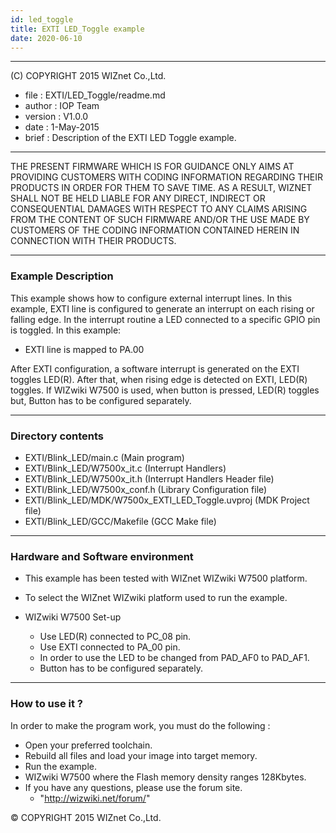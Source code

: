 ```yaml
---
id: led_toggle
title: EXTI LED_Toggle example
date: 2020-06-10
--- 
```


******************************************************************************
(C) COPYRIGHT 2015 WIZnet Co.,Ltd.

  * file    : EXTI/LED_Toggle/readme.md
  * author  : IOP Team
  * version : V1.0.0
  * date    : 1-May-2015
  * brief   : Description of the EXTI LED Toggle example.
******************************************************************************
THE PRESENT FIRMWARE WHICH IS FOR GUIDANCE ONLY AIMS AT PROVIDING CUSTOMERS WITH CODING INFORMATION REGARDING THEIR PRODUCTS IN ORDER FOR THEM TO SAVE TIME. AS A RESULT, WIZNET SHALL NOT BE HELD LIABLE FOR ANY DIRECT, INDIRECT OR CONSEQUENTIAL DAMAGES WITH RESPECT TO ANY CLAIMS ARISING FROM THE CONTENT OF SUCH FIRMWARE AND/OR THE USE MADE BY CUSTOMERS OF THE CODING INFORMATION CONTAINED HEREIN IN CONNECTION WITH THEIR PRODUCTS.
******************************************************************************

### Example Description

This example shows how to configure external interrupt lines.
In this example, EXTI line is configured to generate an interrupt on each rising or falling edge. In the interrupt routine a LED connected to a specific GPIO pin is toggled.
In this example:
  - EXTI line is mapped to PA.00

After EXTI configuration, a software interrupt is generated on the EXTI toggles LED(R).
After that, when rising edge is detected on EXTI, LED(R) toggles.
If WIZwiki W7500 is used, when button is pressed, LED(R) toggles but, Button has to be configured separately.

______________________________________________________________________________

### Directory contents

  - EXTI/Blink_LED/main.c                                (Main program)
  - EXTI/Blink_LED/W7500x_it.c                           (Interrupt Handlers)
  - EXTI/Blink_LED/W7500x_it.h                           (Interrupt Handlers Header file)
  - EXTI/Blink_LED/W7500x_conf.h                         (Library Configuration file)
  - EXTI/Blink_LED/MDK/W7500x_EXTI_LED_Toggle.uvproj     (MDK Project file)
  - EXTI/Blink_LED/GCC/Makefile                          (GCC Make file)
______________________________________________________________________________

### Hardware and Software environment

  - This example has been tested with WIZnet WIZwiki W7500 platform.
  - To select the WIZnet WIZwiki platform used to run the example.

  - WIZwiki W7500 Set-up
    - Use LED(R) connected to PC_08 pin.
    - Use EXTI connected to PA_00 pin.
    - In order to use the LED to be changed from PAD_AF0 to PAD_AF1.
    - Button has to be configured separately.
______________________________________________________________________________

### How to use it ?

In order to make the program work, you must do the following :

 - Open your preferred toolchain.
 - Rebuild all files and load your image into target memory.
 - Run the example.
 - WIZwiki W7500 where the Flash memory density ranges 128Kbytes.
 - If you have any questions, please use the forum site.
   - "http://wizwiki.net/forum/"

&copy; COPYRIGHT 2015 WIZnet Co.,Ltd.
